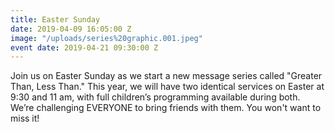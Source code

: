 ```yaml
---
title: Easter Sunday
date: 2019-04-09 16:05:00 Z
image: "/uploads/series%20graphic.001.jpeg"
event date: 2019-04-21 09:30:00 Z
---
```


Join us on Easter Sunday as we start a new message series called "Greater Than, Less Than."  This year, we will have two identical services on Easter at 9:30 and 11 am, with full children’s programming available during both. We’re challenging EVERYONE to bring friends with them. You won't want to miss it!